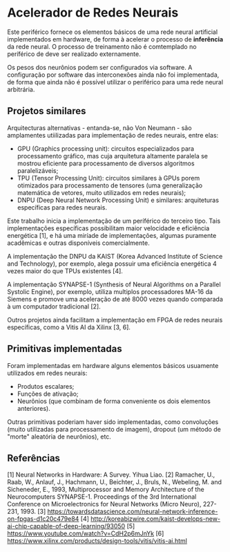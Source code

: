 # Acelerador de Redes Neurais

Este periférico fornece os elementos básicos de uma rede neural artificial implementados em hardware, de forma à acelerar o processo de **inferência** da rede neural. O processo de treinamento não é comtemplado no períférico de deve ser realizado externamente. 

Os pesos dos neurônios podem ser configurados via software. A configuração por software das interconexões ainda não foi implementada, de forma que ainda não é possível utilizar o periférico para uma rede neural arbitrária.

## Projetos similares

Arquitecturas alternativas - entanda-se, não Von Neumann - são amplamentes utiilizadas para implementação de redes neurais, entre elas: 
* GPU (Graphics processing unit): circuitos especializados para processamento gráfico, mas cuja arquitetura altamente paralela se mostrou eficiente para processamento de diversos algoritmos paralelizáveis;
* TPU (Tensor Processing Unit): circuitos similares à GPUs porem otimizados para processamento de tensores (uma generalização matemática de vetores, muito utilizados em redes neurais);
* DNPU (Deep Neural Network Processing Unit) e similares: arquiteturas específicas para redes neurais.

Este trabalho inicia a implementação de um períférico do terceiro tipo. 
Tais implementações específicas possibilitam maior velocidade e eficiência energética [1], e há uma miríade de implementações, algumas puramente acadêmicas e outras disponíveis comercialmente.

A implementação the DNPU da KAIST (Korea Advanced Institute of Science and Technology), por exemplo, alega possuir uma eficiência energética 4 vezes maior do que TPUs existentes [4].

A implementação SYNAPSE-1  (Synthesis of Neural Algorithms on a Parallel Systolic Engine), por exemplo, utiliza multiplos processadores MA-16 da Siemens e promove uma aceleração de até 8000 vezes quando comparada à um computador tradicional [2].

Outros projetos ainda facilitam a implementação em FPGA de redes neurais específicas, como a Vitis AI da Xilinx [3, 6].

## Primitivas implementadas

Foram implementadas em hardware alguns elementos básicos usuamente utilizados em redes neurais:
* Produtos escalares;
* Funções de ativação;
* Neurônios (que combinam de forma conveniente os dois elementos anteriores).

Outras primitivas poderiam haver sido implementadas, como convoluções (muito utilizadas para processamento de imagem), dropout (um método de "morte" aleatória de neurônios), etc.

## Referências



[1] Neural Networks in Hardware: A Survey. Yihua Liao.
[2] Ramacher, U., Raab, W., Anlauf, J., Hachmann, U., Beichter, J., Bruls, N., Webeling, M. and
Sicheneder, E., 1993, Multiprocessor and Memory Architecture of the Neurocomputers SYNAPSE-1.
Proceedings of the 3rd International Conference on Microelectronics for Neural Networks (Micro
Neuro), 227-231, 1993.
[3] https://towardsdatascience.com/neural-network-inference-on-fpgas-d1c20c479e84
[4] http://koreabizwire.com/kaist-develops-new-ai-chip-capable-of-deep-learning/93050
[5] https://www.youtube.com/watch?v=CdH2p6mJnYk
[6] https://www.xilinx.com/products/design-tools/vitis/vitis-ai.html